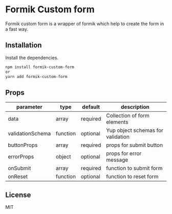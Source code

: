 # Formik Custom form

Formik custom form is a wrapper of formik which help to create the form in a fast way.

## Installation

Install the dependencies.

```sh
npm install formik-custom-form
or
yarn add formik-custom-form
```

## Props

| parameter        | type     | default  | description                                 |
| ---------------- | -------- | -------- | ------------------------------------------- |
| data             | array    | required | Collection of form elements                 |
| validationSchema | function | optional | Yup object schemas for validation           |
| buttonProps      | array    | required | props for submit button                     |
| errorProps       | object   | optional | props for error message                     |
| onSubmit         | array    | required | function to submit form                     |
| onReset          | function | optional | function to reset form                      |

## License

MIT
